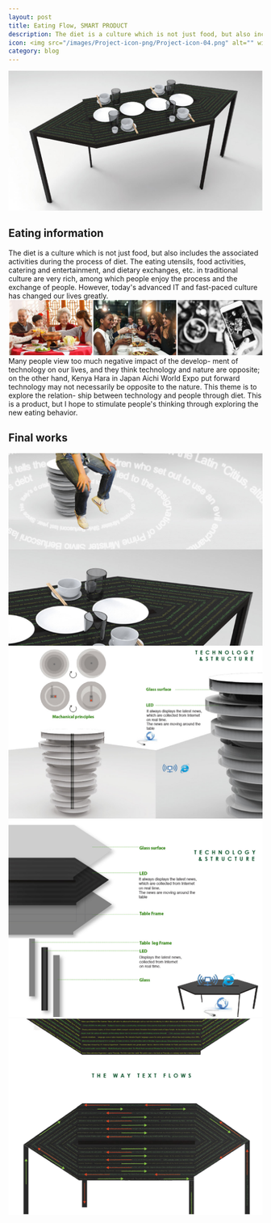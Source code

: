 ```yaml
---
layout: post
title: Eating Flow, SMART PRODUCT
description: The diet is a culture which is not just food, but also includes the associated activities during the process of diet. The eating utensils, food activities, catering and entertainment, and dietary exchanges, etc. in traditional culture are very rich, among which people enjoy the process and the exchange of people. However, today's advanced IT and fast-paced culture has changed our lives greatly.
icon: <img src="/images/Project-icon-png/Project-icon-04.png" alt="" width="100"/>
category: blog
---
```

![Git Bash](/EatingFlow-img/EatingFlow-img-01.jpg)
## Eating information
The diet is a culture which is not just food, but also includes the associated activities during the process of diet. The eating utensils, food activities, catering and entertainment, and dietary exchanges, etc. in traditional culture are very rich, among which people enjoy the process and the exchange of people. However, today's advanced IT and fast-paced culture has changed our lives greatly.
![Git Bash](/EatingFlow-img/EatingFlow-img-02.jpg)
Many people view too much negative impact of the develop- ment of technology on our lives, and they think technology and nature are opposite; on the other hand, Kenya Hara in Japan Aichi World Expo put forward technology may not necessarily be opposite to the nature. This theme is to explore the relation- ship between technology and people through diet. This is a product, but I hope to stimulate people's thinking through exploring the new eating behavior.
## Final works
![Git Bash](/EatingFlow-img/EatingFlow-img-03.jpg)
![Git Bash](/EatingFlow-img/EatingFlow-img-04.jpg)
![Git Bash](/EatingFlow-img/EatingFlow-img-05.jpg)
![Git Bash](/EatingFlow-img/EatingFlow-img-06.jpg)

